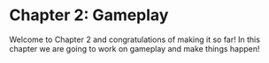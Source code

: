 # Chapter 2: Gameplay
Welcome to Chapter 2 and congratulations of making it so far! In this chapter we are going to work on gameplay and make things happen!